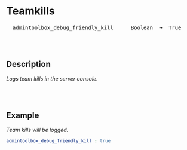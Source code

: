 
# Teamkills

<kbd>  admintoolbox_debug_friendly_kill  </kbd>  
<kbd>  Boolean  ➞  True  </kbd>

<br>
<br>

## Description

*Logs team kills in the server console.*

<br>
<br>

## Example

*Team kills will be logged.*

```yaml
admintoolbox_debug_friendly_kill : true
```

<br>
